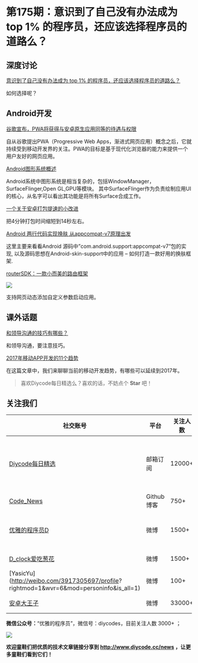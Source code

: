 # 第175期：意识到了自己没有办法成为 top 1% 的程序员，还应该选择程序员的道路么？

## 深度讨论

[意识到了自己没有办法成为 top 1% 的程序员，还应该选择程序员的道路么？](https://www.diycode.cc/news/2014)

如何选择呢？

## Android开发

[谷歌宣布，PWA将获得与安卓原生应用同等的待遇与权限](https://www.diycode.cc/news/2013)

自从谷歌提出PWA（Progressive Web Apps，渐进式网页应用）概念之后，它就持续受到移动开发界的关注。PWA的目标是基于现代化浏览器的能力来提供一个用户友好的网页应用。

[Android图形系统概述](https://www.diycode.cc/news/2015)

Android系统中图形系统是相当复杂的，包括WindowManager，SurfaceFlinger,Open GL,GPU等模块。 其中SurfaceFlinger作为负责绘制应用UI的核心，从名字可以看出其功能是将所有Surface合成工作。

[一个关于安卓打包提速的小改进](https://www.diycode.cc/news/2016)

把4分钟打包时间缩短到14秒左右。

[Android 两行代码实现换肤 从appcompat-v7原理出发](https://www.diycode.cc/news/2017)

这里主要来看看Android 源码中”com.android.support:appcompat-v7”包的实现, 以及源码思想在Android-skin-support中的应用 – 如何打造一款好用的换肤框架.

[routerSDK：一款小而美的路由框架](https://github.com/Jomes/routerSDK)

![](https://github.com/Jomes/routerSDK/raw/master/gif/routersdk.gif)

支持网页动态添加自定义参数启动应用。

## 课外话题

[和领导沟通的技巧有哪些？](https://www.zhihu.com/question/20211937)

和领导沟通，要注意技巧。

[2017年移动APP开发的11个趋势](https://www.diycode.cc/news/2012)

在这篇文章中，我们来聊聊当前的移动开发趋势，有哪些可以延续到2017年。

> 喜欢Diycode每日精选么？喜欢的话，不妨点个 **Star** 吧！

## 关注我们

| 社交账号  |  平台  | 关注人数 | 说明 |
| -------- | -------- | -------- | -------- |
| [Diycode每日精选](http://list.qq.com/cgi-bin/qf_invite?id=d469993d2c888e971c0fbb2309c4d84256968386b126b967)|   邮箱订阅  | 12000+ | 每日分享一次Android、iOS、Swfit技术干货  |
| [Code_News](https://github.com/DiyCodes/code_news) |    Github博客  |750+ | 每日邮件推送列表  |
| [优雅的程序员D](http://weibo.com/u/5891258264) |   微博  | 1500+ | 官方微博，每日分享开源信息  |
| [D_clock爱吃葱花](http://weibo.com/u/2480694892)  |   微博  | 1500+ | 日报发起人  |
|[YasicYu](http://weibo.com/3917305697/profile? rightmod=1&wvr=6&mod=personinfo&is_all=1)  |   微博  | 100+ | 日报发起人  |
|[安卓大王子](http://weibo.com/apkbus/)   |   微博  | 33000+ | 日报发起人  |

**微信公众号：**“优雅的程序员”，微信号：diycodes，目前关注人数 3000+ ；

![](http://upload-images.jianshu.io/upload_images/1846413-b42abfa70f909099.jpg?imageMogr2/auto-orient/strip%7CimageView2/2/w/1240)

**欢迎童鞋们把优质的技术文章链接分享到 http://www.diycode.cc/news ，让更多童鞋们看到它们！**
